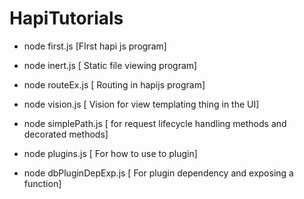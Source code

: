 # HapiTutorials

* node first.js  [FIrst hapi js program]
* node inert.js [ Static file viewing program]
* node routeEx.js [ Routing in hapijs program]
* node vision.js [ Vision for view templating thing in the UI]
* node simplePath.js [ for request lifecycle handling methods and decorated methods]
* node plugins.js [ For how to use to plugin]

* node dbPluginDepExp.js [ For plugin dependency and exposing a function]  
